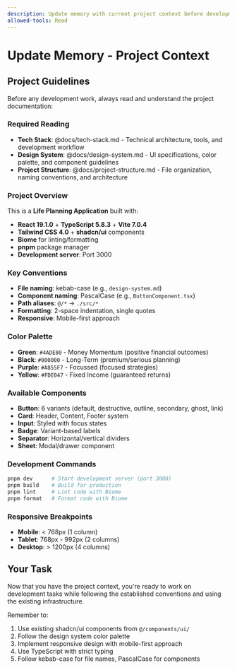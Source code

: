 ```yaml
---
description: Update memory with current project context before development
allowed-tools: Read
---
```


# Update Memory - Project Context

## Project Guidelines
Before any development work, always read and understand the project documentation:

### Required Reading
- **Tech Stack**: @docs/tech-stack.md - Technical architecture, tools, and development workflow
- **Design System**: @docs/design-system.md - UI specifications, color palette, and component guidelines
- **Project Structure**: @docs/project-structure.md - File organization, naming conventions, and architecture

### Project Overview
This is a **Life Planning Application** built with:
- **React 19.1.0** + **TypeScript 5.8.3** + **Vite 7.0.4**
- **Tailwind CSS 4.0** + **shadcn/ui** components
- **Biome** for linting/formatting
- **pnpm** package manager
- **Development server**: Port 3000

### Key Conventions
- **File naming**: kebab-case (e.g., `design-system.md`)
- **Component naming**: PascalCase (e.g., `ButtonComponent.tsx`)
- **Path aliases**: `@/*` → `./src/*`
- **Formatting**: 2-space indentation, single quotes
- **Responsive**: Mobile-first approach

### Color Palette
- **Green**: `#4ADE80` - Money Momentum (positive financial outcomes)
- **Black**: `#000000` - Long-Term (premium/serious planning)
- **Purple**: `#A855F7` - Focussed (focused strategies)
- **Yellow**: `#FDE047` - Fixed Income (guaranteed returns)

### Available Components
- **Button**: 6 variants (default, destructive, outline, secondary, ghost, link)
- **Card**: Header, Content, Footer system
- **Input**: Styled with focus states
- **Badge**: Variant-based labels
- **Separator**: Horizontal/vertical dividers
- **Sheet**: Modal/drawer component

### Development Commands
```bash
pnpm dev      # Start development server (port 3000)
pnpm build    # Build for production
pnpm lint     # Lint code with Biome
pnpm format   # Format code with Biome
```

### Responsive Breakpoints
- **Mobile**: < 768px (1 column)
- **Tablet**: 768px - 992px (2 columns)
- **Desktop**: > 1200px (4 columns)

## Your Task
Now that you have the project context, you're ready to work on development tasks while following the established conventions and using the existing infrastructure.

Remember to:
1. Use existing shadcn/ui components from `@/components/ui/`
2. Follow the design system color palette
3. Implement responsive design with mobile-first approach
4. Use TypeScript with strict typing
5. Follow kebab-case for file names, PascalCase for components